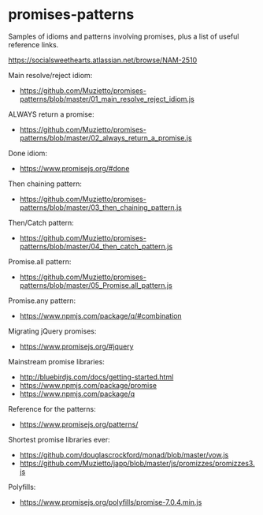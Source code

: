 # promises-patterns
Samples of idioms and patterns involving promises, plus a list of useful reference links.


https://socialsweethearts.atlassian.net/browse/NAM-2510

Main resolve/reject idiom:
- https://github.com/Muzietto/promises-patterns/blob/master/01_main_resolve_reject_idiom.js

ALWAYS return a promise:
- https://github.com/Muzietto/promises-patterns/blob/master/02_always_return_a_promise.js

Done idiom:
- https://www.promisejs.org/#done

Then chaining pattern:
- https://github.com/Muzietto/promises-patterns/blob/master/03_then_chaining_pattern.js

Then/Catch pattern:
- https://github.com/Muzietto/promises-patterns/blob/master/04_then_catch_pattern.js

Promise.all pattern:
- https://github.com/Muzietto/promises-patterns/blob/master/05_Promise.all_pattern.js

Promise.any pattern:
- https://www.npmjs.com/package/q/#combination

Migrating jQuery promises:
- https://www.promisejs.org/#jquery

Mainstream promise libraries:
- http://bluebirdjs.com/docs/getting-started.html
- https://www.npmjs.com/package/promise
- https://www.npmjs.com/package/q

Reference for the patterns:
- https://www.promisejs.org/patterns/

Shortest promise libraries ever:
- https://github.com/douglascrockford/monad/blob/master/vow.js
- https://github.com/Muzietto/japp/blob/master/js/promizzes/promizzes3.js

Polyfills:
- https://www.promisejs.org/polyfills/promise-7.0.4.min.js
